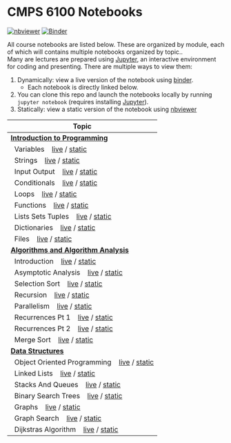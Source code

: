 # CMPS 6100 Notebooks

[![nbviewer](https://github.com/jupyter/design/blob/master/logos/Badges/nbviewer_badge.svg)](https://nbviewer.org/github/CMPS-6100/notebooks/tree/main/)
[![Binder](https://mybinder.org/badge_logo.svg)](https://mybinder.org/v2/gh/cmps2200-fall2021/cmps-2200-slides/main)

All course notebooks are listed below. These are organized by module, each of which will contains multiple notebooks organized by topic..  
Many are lectures are prepared using [Jupyter](https://jupyter.org/), an interactive environment for coding and presenting. There are multiple ways to view them:

1. Dynamically: view a live version of the notebook using [binder](https://mybinder.org/). 
    -   Each notebook is directly linked below.
2. You can  clone this repo and launch the notebooks locally by running `jupyter notebook` (requires installing  [Jupyter](https://jupyter.org/)).
3. Statically: view a static version of the notebook using [nbviewer](https://nbviewer.jupyter.org)


|Topic|
|-----|
|[**Introduction to Programming**](https://github.com/CMPS-6100/notebooks/tree/main/01-Intro-to-Programming)|
|&nbsp;&nbsp;Variables &nbsp;&nbsp; [live](https://mybinder.org/v2/gh/CMPS-6100/notebooks/main?filepath=01-Intro-to-Programming/01-variables.ipynb) / [static](https://nbviewer.jupyter.org/github/CMPS-6100/notebooks/blob/main/01-Intro-to-Programming/01-variables.ipynb?flush_cache=True)|
|&nbsp;&nbsp;Strings &nbsp;&nbsp; [live](https://mybinder.org/v2/gh/CMPS-6100/notebooks/main?filepath=01-Intro-to-Programming/02-strings.ipynb) / [static](https://nbviewer.jupyter.org/github/CMPS-6100/notebooks/blob/main/01-Intro-to-Programming/02-strings.ipynb?flush_cache=True)|
|&nbsp;&nbsp;Input Output &nbsp;&nbsp; [live](https://mybinder.org/v2/gh/CMPS-6100/notebooks/main?filepath=01-Intro-to-Programming/03-input_output.ipynb) / [static](https://nbviewer.jupyter.org/github/CMPS-6100/notebooks/blob/main/01-Intro-to-Programming/03-input_output.ipynb?flush_cache=True)|
|&nbsp;&nbsp;Conditionals &nbsp;&nbsp; [live](https://mybinder.org/v2/gh/CMPS-6100/notebooks/main?filepath=01-Intro-to-Programming/04-conditionals.ipynb) / [static](https://nbviewer.jupyter.org/github/CMPS-6100/notebooks/blob/main/01-Intro-to-Programming/04-conditionals.ipynb?flush_cache=True)|
|&nbsp;&nbsp;Loops &nbsp;&nbsp; [live](https://mybinder.org/v2/gh/CMPS-6100/notebooks/main?filepath=01-Intro-to-Programming/05-loops.ipynb) / [static](https://nbviewer.jupyter.org/github/CMPS-6100/notebooks/blob/main/01-Intro-to-Programming/05-loops.ipynb?flush_cache=True)|
|&nbsp;&nbsp;Functions &nbsp;&nbsp; [live](https://mybinder.org/v2/gh/CMPS-6100/notebooks/main?filepath=01-Intro-to-Programming/06-functions.ipynb) / [static](https://nbviewer.jupyter.org/github/CMPS-6100/notebooks/blob/main/01-Intro-to-Programming/06-functions.ipynb?flush_cache=True)|
|&nbsp;&nbsp;Lists Sets Tuples &nbsp;&nbsp; [live](https://mybinder.org/v2/gh/CMPS-6100/notebooks/main?filepath=01-Intro-to-Programming/07-lists_sets_tuples.ipynb) / [static](https://nbviewer.jupyter.org/github/CMPS-6100/notebooks/blob/main/01-Intro-to-Programming/07-lists_sets_tuples.ipynb?flush_cache=True)|
|&nbsp;&nbsp;Dictionaries &nbsp;&nbsp; [live](https://mybinder.org/v2/gh/CMPS-6100/notebooks/main?filepath=01-Intro-to-Programming/08-dictionaries.ipynb) / [static](https://nbviewer.jupyter.org/github/CMPS-6100/notebooks/blob/main/01-Intro-to-Programming/08-dictionaries.ipynb?flush_cache=True)|
|&nbsp;&nbsp;Files &nbsp;&nbsp; [live](https://mybinder.org/v2/gh/CMPS-6100/notebooks/main?filepath=01-Intro-to-Programming/09-files.ipynb) / [static](https://nbviewer.jupyter.org/github/CMPS-6100/notebooks/blob/main/01-Intro-to-Programming/09-files.ipynb?flush_cache=True)|
|[**Algorithms and Algorithm Analysis**](https://github.com/CMPS-6100/notebooks/tree/main/02-Algorithms)|
|&nbsp;&nbsp;Introduction &nbsp;&nbsp; [live](https://mybinder.org/v2/gh/CMPS-6100/notebooks/main?filepath=02-Algorithms/01-introduction.ipynb) / [static](https://nbviewer.jupyter.org/github/CMPS-6100/notebooks/blob/main/02-Algorithms/01-introduction.ipynb?flush_cache=True)|
|&nbsp;&nbsp;Asymptotic Analysis &nbsp;&nbsp; [live](https://mybinder.org/v2/gh/CMPS-6100/notebooks/main?filepath=02-Algorithms/02-asymptotic_analysis.ipynb) / [static](https://nbviewer.jupyter.org/github/CMPS-6100/notebooks/blob/main/02-Algorithms/02-asymptotic_analysis.ipynb?flush_cache=True)|
|&nbsp;&nbsp;Selection Sort &nbsp;&nbsp; [live](https://mybinder.org/v2/gh/CMPS-6100/notebooks/main?filepath=02-Algorithms/03-selection_sort.ipynb) / [static](https://nbviewer.jupyter.org/github/CMPS-6100/notebooks/blob/main/02-Algorithms/03-selection_sort.ipynb?flush_cache=True)|
|&nbsp;&nbsp;Recursion &nbsp;&nbsp; [live](https://mybinder.org/v2/gh/CMPS-6100/notebooks/main?filepath=02-Algorithms/04-recursion.ipynb) / [static](https://nbviewer.jupyter.org/github/CMPS-6100/notebooks/blob/main/02-Algorithms/04-recursion.ipynb?flush_cache=True)|
|&nbsp;&nbsp;Parallelism &nbsp;&nbsp; [live](https://mybinder.org/v2/gh/CMPS-6100/notebooks/main?filepath=02-Algorithms/05-parallelism.ipynb) / [static](https://nbviewer.jupyter.org/github/CMPS-6100/notebooks/blob/main/02-Algorithms/05-parallelism.ipynb?flush_cache=True)|
|&nbsp;&nbsp;Recurrences Pt 1 &nbsp;&nbsp; [live](https://mybinder.org/v2/gh/CMPS-6100/notebooks/main?filepath=02-Algorithms/06-recurrences_pt_1.ipynb) / [static](https://nbviewer.jupyter.org/github/CMPS-6100/notebooks/blob/main/02-Algorithms/06-recurrences_pt_1.ipynb?flush_cache=True)|
|&nbsp;&nbsp;Recurrences Pt 2 &nbsp;&nbsp; [live](https://mybinder.org/v2/gh/CMPS-6100/notebooks/main?filepath=02-Algorithms/07-recurrences_pt_2.ipynb) / [static](https://nbviewer.jupyter.org/github/CMPS-6100/notebooks/blob/main/02-Algorithms/07-recurrences_pt_2.ipynb?flush_cache=True)|
|&nbsp;&nbsp;Merge Sort &nbsp;&nbsp; [live](https://mybinder.org/v2/gh/CMPS-6100/notebooks/main?filepath=02-Algorithms/08-merge_sort.ipynb) / [static](https://nbviewer.jupyter.org/github/CMPS-6100/notebooks/blob/main/02-Algorithms/08-merge_sort.ipynb?flush_cache=True)|
|[**Data Structures**](https://github.com/CMPS-6100/notebooks/tree/main/03-Data-Structures)|
|&nbsp;&nbsp;Object Oriented Programming &nbsp;&nbsp; [live](https://mybinder.org/v2/gh/CMPS-6100/notebooks/main?filepath=03-Data-Structures/01-object_oriented_programming.ipynb) / [static](https://nbviewer.jupyter.org/github/CMPS-6100/notebooks/blob/main/03-Data-Structures/01-object_oriented_programming.ipynb?flush_cache=True)|
|&nbsp;&nbsp;Linked Lists &nbsp;&nbsp; [live](https://mybinder.org/v2/gh/CMPS-6100/notebooks/main?filepath=03-Data-Structures/02-linked_lists.ipynb) / [static](https://nbviewer.jupyter.org/github/CMPS-6100/notebooks/blob/main/03-Data-Structures/02-linked_lists.ipynb?flush_cache=True)|
|&nbsp;&nbsp;Stacks And Queues &nbsp;&nbsp; [live](https://mybinder.org/v2/gh/CMPS-6100/notebooks/main?filepath=03-Data-Structures/03-stacks_and_queues.ipynb) / [static](https://nbviewer.jupyter.org/github/CMPS-6100/notebooks/blob/main/03-Data-Structures/03-stacks_and_queues.ipynb?flush_cache=True)|
|&nbsp;&nbsp;Binary Search Trees &nbsp;&nbsp; [live](https://mybinder.org/v2/gh/CMPS-6100/notebooks/main?filepath=03-Data-Structures/04-binary_search_trees.ipynb) / [static](https://nbviewer.jupyter.org/github/CMPS-6100/notebooks/blob/main/03-Data-Structures/04-binary_search_trees.ipynb?flush_cache=True)|
|&nbsp;&nbsp;Graphs &nbsp;&nbsp; [live](https://mybinder.org/v2/gh/CMPS-6100/notebooks/main?filepath=03-Data-Structures/05-graphs.ipynb) / [static](https://nbviewer.jupyter.org/github/CMPS-6100/notebooks/blob/main/03-Data-Structures/05-graphs.ipynb?flush_cache=True)|
|&nbsp;&nbsp;Graph Search &nbsp;&nbsp; [live](https://mybinder.org/v2/gh/CMPS-6100/notebooks/main?filepath=03-Data-Structures/06-graph_search.ipynb) / [static](https://nbviewer.jupyter.org/github/CMPS-6100/notebooks/blob/main/03-Data-Structures/06-graph_search.ipynb?flush_cache=True)|
|&nbsp;&nbsp;Dijkstras Algorithm &nbsp;&nbsp; [live](https://mybinder.org/v2/gh/CMPS-6100/notebooks/main?filepath=03-Data-Structures/07-dijkstras_algorithm.ipynb) / [static](https://nbviewer.jupyter.org/github/CMPS-6100/notebooks/blob/main/03-Data-Structures/07-dijkstras_algorithm.ipynb?flush_cache=True)|